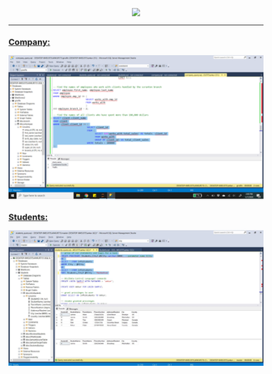 <p align="center"><img src="https://www.itprotoday.com/sites/itprotoday.com/files/styles/article_featured_retina/public/uploads/2017/07/microsoft-sql-server595x3350_0.jpg?itok=1dsuI4TA"></p>

---

### [Company:](https://github.com/ankur715/SQL/tree/master/mssql/giraffe)
<p><img src="https://github.com/ankur715/SQL/blob/master/mssql/giraffe/company_query.png"></p>


### [Students:](https://github.com/ankur715/SQL/tree/master/mssql/students)
<p><img src="https://github.com/ankur715/SQL/blob/master/mssql/students/images/query.JPG"></p>

